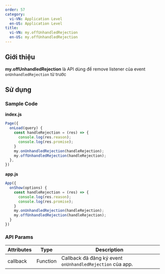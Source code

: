 ```yaml
---
order: 57
category:
  vi-VN: Application Level
  en-US: Application Level
title: 
  vi-VN: my.offUnhandledRejection
  en-US: my.offUnhandledRejection
---
```


## Giới thiệu

**my.offUnhandledRejection** là API dùng để remove listener của event `onUnhandledRejection` từ trước

## Sử dụng

### Sample Code

**index.js**

```js
Page({
  onLoad(query) {
    const handleRejection = (res) => {
      console.log(res.reason);
      console.log(res.promise);
    }
    my.onUnhandledRejection(handleRejection);
    my.offUnhandledRejection(handleRejection);
  },
})
```

**app.js**

```js
App({
  onShow(options) {
    const handleRejection = (res) => {
      console.log(res.reason);
      console.log(res.promise);
    }
    my.onUnhandledRejection(handleRejection);
    my.offUnhandledRejection(handleRejection);
  }
})
```

### API Params

| Attributes | Type     | Description                                                           |
| ---------- | -------- | --------------------------------------------------------------------- |
| callback    | Function | Callback đã đăng ký event `onUnhandledRejection` của app.                          |
